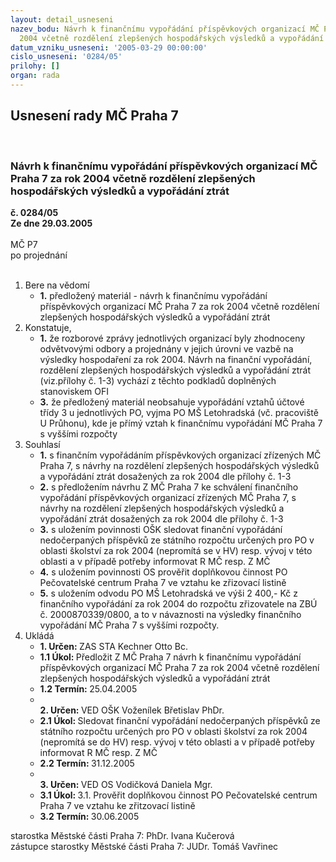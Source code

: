```yaml
---
layout: detail_usneseni
nazev_bodu: Návrh k finančnímu vypořádání příspěvkových organizací MČ Praha 7 za rok
  2004 včetně rozdělení zlepšených hospodářských výsledků a vypořádání ztrát
datum_vzniku_usneseni: '2005-03-29 00:00:00'
cislo_usneseni: '0284/05'
prilohy: []
organ: rada
---
```

<div id="ucUsn_pList" class="usn">
	<span><h2>Usnesení rady MČ Praha 7 </h2>
<br></span><div class="standBody">
<span><h3>Návrh k finančnímu vypořádání příspěvkových organizací MČ Praha 7 za rok 2004 včetně rozdělení zlepšených hospodářských výsledků a vypořádání ztrát</h3></span><div class="center">
		<strong>č. 0284/05</strong><br>
	</div>
<div class="center">
		<strong>Ze dne 29.03.2005</strong><br><br>
	</div> MČ P7<br> po projednání<br><br><ol>
<li>Bere na vědomí<ul><li>
<strong>1.</strong> předložený materiál - návrh k finančnímu vypořádání příspěvkových organizací MČ Praha 7 za rok 2004 včetně rozdělení zlepšených hospodářských výsledků a vypořádání ztrát</li></ul>
</li>
<li>Konstatuje,<ul>
<li>
<strong>1.</strong> že rozborové zprávy jednotlivých organizací byly zhodnoceny odvětvovými odbory a projednány v jejich úrovni ve vazbě na výsledky hospodaření za rok 2004. Návrh na finanční vypořádání, rozdělení zlepšených hospodářských výsledků a vypořádání ztrát (viz.přílohy č. 1-3) vychází z těchto podkladů doplněných stanoviskem OFI</li>
<li>
<strong>3.</strong> že předložený materiál neobsahuje vypořádání vztahů účtové třídy 3 u jednotlivých PO,  vyjma PO MŠ Letohradská (vč. pracoviště U Průhonu), kde je přímý vztah k finančnímu vypořádání MČ Praha 7 s vyššími rozpočty</li>
</ul>
</li>
<li>Souhlasí<ul>
<li>
<strong>1.</strong> s finančním vypořádáním příspěvkových organizací zřízených MČ Praha 7, s návrhy na rozdělení zlepšených hospodářských výsledků a vypořádání ztrát dosažených za rok 2004 dle přílohy č. 1-3 </li>
<li>
<strong>2.</strong> s předložením návrhu Z MČ Praha 7 ke schválení finančního vypořádání příspěvkových organizací zřízených MČ Praha 7, s návrhy na rozdělení zlepšených hospodářských výsledků a vypořádání ztrát dosažených za rok 2004 dle přílohy č. 1-3 </li>
<li>
<strong>3.</strong> s uložením povinnosti OŠK sledovat finanční vypořádání nedočerpaných příspěvků ze státního rozpočtu určených pro PO v oblasti školství za rok 2004 (nepromítá se v HV) resp. vývoj v této oblasti a v případě potřeby informovat R MČ resp. Z MČ</li>
<li>
<strong>4.</strong> s uložením povinnosti OS prověřit doplňkovou činnost PO Pečovatelské centrum Praha 7 ve vztahu ke zřizovací listině  </li>
<li>
<strong>5.</strong> s uložením odvodu PO MŠ Letohradská ve výši 2 400,- Kč z finančního vypořádání za rok 2004 do rozpočtu zřizovatele na  ZBÚ č. 2000870339/0800, a to  v návaznosti na výsledky finančního vypořádání MČ Praha 7 s vyššími rozpočty.     </li>
</ul>
</li>
<li>Ukládá<ul>
<li>
<strong>1. Určen: </strong>ZAS STA Kechner Otto Bc.</li>
<li>
<strong>1.1 Úkol: </strong>Předložit Z MČ Praha 7  návrh k finančnímu vypořádání příspěvkových organizací MČ Praha 7 za rok 2004 včetně rozdělení zlepšených hospodářských výsledků a vypořádání ztrát</li>
<li>
<strong>1.2 Termín: </strong>25.04.2005</li>
<li>
<strong><br>2. Určen: </strong>VED OŠK Voženílek Břetislav PhDr.</li>
<li>
<strong>2.1 Úkol: </strong>Sledovat finanční vypořádání nedočerpaných příspěvků ze státního rozpočtu určených pro PO v oblasti školství za rok 2004 (nepromítá se do HV) resp. vývoj v této oblasti a v případě potřeby informovat R MČ resp. Z MČ</li>
<li>
<strong>2.2 Termín: </strong>31.12.2005</li>
<li>
<strong><br>3. Určen: </strong>VED OS Vodičková Daniela Mgr.</li>
<li>
<strong>3.1 Úkol: </strong>                   3.1.   Prověřit doplňkovou činnost PO Pečovatelské centrum Praha 7 ve vztahu ke                             zřitzovací listině                                                             </li>
<li>
<strong>3.2 Termín: </strong>30.06.2005</li>
</ul>
</li>
</ol>starostka Městské části Praha 7: PhDr. Ivana Kučerová<br>zástupce starostky Městské části Praha 7: JUDr. Tomáš Vavřinec 
</div>
</div>